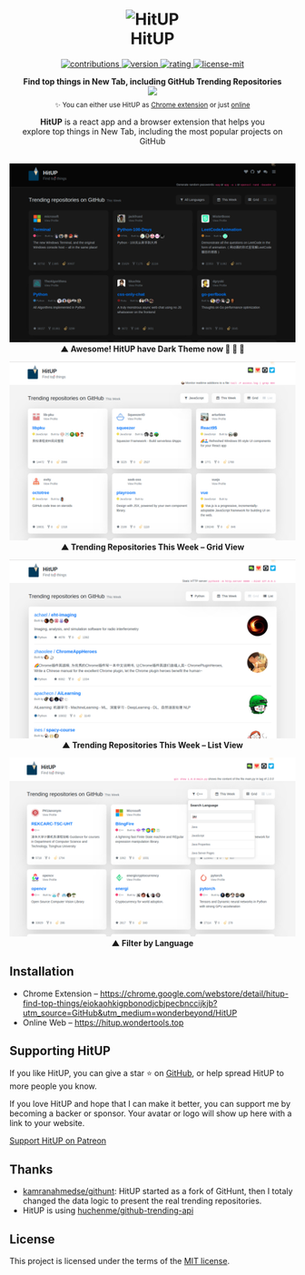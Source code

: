 <h1 align="center">
  <img height="100" src="https://raw.github.com/wonderbeyond/HitUP/master/public/img/logo.svg?sanitize=true" alt="HitUP" />
  <br>HitUP
</h1>

<p align="center">
  <a href="https://github.com/wonderbeyond/HitUP">
    <img src="https://img.shields.io/badge/contributions-welcome-brightgreen.svg" alt="contributions" />
  </a>
  <a href="https://chrome.google.com/webstore/detail/hitup-find-top-things/eiokaohkigpbonodjcbjpecbnccijkjb?utm_source=GitHub&utm_medium=wonderbeyond/HitUP">
    <img src="https://img.shields.io/chrome-web-store/v/eiokaohkigpbonodjcbjpecbnccijkjb.svg" alt="version" />
  </a>
  <a href="https://chrome.google.com/webstore/detail/hitup-find-top-things/eiokaohkigpbonodjcbjpecbnccijkjb?utm_source=GitHub&utm_medium=wonderbeyond/HitUP">
    <img src="https://img.shields.io/chrome-web-store/stars/eiokaohkigpbonodjcbjpecbnccijkjb.svg?label=rating" alt="rating" />
  </a>
  <a href="https://github.com/wonderbeyond/HitUP/blob/master/license.md">
    <img src="https://img.shields.io/badge/License-MIT-yellow.svg" alt="license-mit" />
  </a>
</p>

<p align="center">
  <b>Find top things in New Tab, including GitHub Trending Repositories</b>
  <br>
  <a href="https://chrome.google.com/webstore/detail/hitup-find-top-things/eiokaohkigpbonodjcbjpecbnccijkjb?utm_source=GitHub&utm_medium=wonderbeyond/HitUP"><img src="https://developer.chrome.com/webstore/images/ChromeWebStore_Badge_v2_206x58.png" /></a>
  <br>
  <sub>✨ You can either use HitUP as <a href="https://chrome.google.com/webstore/detail/hitup-find-top-things/eiokaohkigpbonodjcbjpecbnccijkjb?utm_source=GitHub&utm_medium=wonderbeyond/HitUP" target="_blank">Chrome extension</a> or just <a href="https://hitup.wondertools.top" target="_blank">online</a></sub>
</p>


<p align="center">
  <b>HitUP</b> is a react app and a browser extension that helps you
  <br>explore top things in New Tab, including the most popular projects on GitHub
  <br><br>
</p>

<p align="center">
  <img alt="HitUP" src="./screenshots/dark-theme-trending-repo-grid.png">
  <br><b>▲ Awesome! HitUP have Dark Theme now 🎉 🎉 🎉</b><br>
</p>


<p align="center">
  <img alt="HitUP" src="./screenshots/trending-repo-grid.png">
  <br><b>▲ Trending Repositories This Week – Grid View</b><br>
</p>

<p align="center">
  <img alt="HitUP" src="./screenshots/trending-repo-list.png">
  <br><b>▲ Trending Repositories This Week – List View</b><br>
</p>

<p align="center">
  <img alt="HitUP" src="./screenshots/filter-by-lang.png">
  <br><b>▲ Filter by Language</b><br>
</p>


## Installation

* Chrome Extension – https://chrome.google.com/webstore/detail/hitup-find-top-things/eiokaohkigpbonodjcbjpecbnccijkjb?utm_source=GitHub&utm_medium=wonderbeyond/HitUP
* Online Web – https://hitup.wondertools.top

## Supporting HitUP

If you like HitUP, you can give a star ⭐ on [GitHub](https://github.com/wonderbeyond/HitUP),
or help spread HitUP to more people you know.

If you love HitUP and hope that I can make it better, you can support me by becoming a backer or sponsor.
Your avatar or logo will show up here with a link to your website.

[Support HitUP on Patreon](https://www.patreon.com/wonderbeyond)


## Thanks

* [kamranahmedse/githunt](https://github.com/kamranahmedse/githunt):
  HitUP started as a fork of GitHunt, then I totaly changed the data logic to present the real trending repositories.
* HitUP is using [huchenme/github-trending-api](https://github.com/huchenme/github-trending-api)

## License

This project is licensed under the terms of the [MIT license](https://github.com/wonderbeyond/HitUP/blob/master/license.md).
